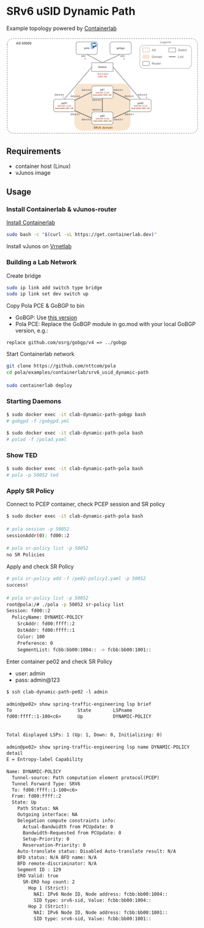 # SRv6 uSID Dynamic Path

Example topology powered by [Containerlab](https://containerlab.dev/)

![Topology](./topo.png)

## Requirements

* container host (Linux)
* vJunos image

## Usage

### Install Containerlab & vJunos-router

[Install Containerlab](https://containerlab.dev/install/)

```bash
sudo bash -c "$(curl -sL https://get.containerlab.dev)"
```

Install vJunos on [Vrnetlab](https://containerlab.dev/manual/vrnetlab/)

### Building a Lab Network

Create bridge

```bash
sudo ip link add switch type bridge
sudo ip link set dev switch up
```

Copy Pola PCE & GoBGP to bin

* GoBGP: Use [this version](https://github.com/k1yoto/gobgp/tree/feature/bgp-ls-srv6)
* Pola PCE: Replace the GoBGP module in go.mod with your local GoBGP version, e.g.:

```text
replace github.com/osrg/gobgp/v4 => ../gobgp
```

Start Containerlab network

```bash
git clone https://github.com/nttcom/pola
cd pola/examples/containerlab/srv6_usid_dynamic-path

sudo containerlab deploy
```

### Starting Daemons

```bash
$ sudo docker exec -it clab-dynamic-path-gobgp bash
# gobgpd -f /gobgpd.yml
```

```bash
$ sudo docker exec -it clab-dynamic-path-pola bash
# polad -f /polad.yaml
```

### Show TED

```bash
$ sudo docker exec -it clab-dynamic-path-pola bash
# pola -p 50052 ted 
```

### Apply SR Policy

Connect to PCEP container, check PCEP session and SR policy

```bash
$ sudo docker exec -it clab-dynamic-path-pola bash

# pola session -p 50052
sessionAddr(0): fd00::2

# pola sr-policy list -p 50052
no SR Policies
```

Apply and check SR Policy

```bash
# pola sr-policy add -f /pe02-policy1.yaml -p 50052
success!

# pola sr-policy list -p 50052
root@pola:/# ./pola -p 50052 sr-policy list
Session: fd00::2
  PolicyName: DYNAMIC-POLICY
    SrcAddr: fd00:ffff::2
    DstAddr: fd00:ffff::1
    Color: 100
    Preference: 0
    SegmentList: fcbb:bb00:1004:: -> fcbb:bb00:1001::
```

Enter container pe02 and check SR Policy

* user: admin
* pass: admin@123

```text
$ ssh clab-dynamic-path-pe02 -l admin

admin@pe02> show spring-traffic-engineering lsp brief
To                        State        LSPname
fd00:ffff::1-100<c6>      Up           DYNAMIC-POLICY


Total displayed LSPs: 1 (Up: 1, Down: 0, Initializing: 0)

admin@pe02> show spring-traffic-engineering lsp name DYNAMIC-POLICY detail
E = Entropy-label Capability

Name: DYNAMIC-POLICY
  Tunnel-source: Path computation element protocol(PCEP)
  Tunnel Forward Type: SRV6
  To: fd00:ffff::1-100<c6>
  From: fd00:ffff::2
  State: Up
    Path Status: NA
    Outgoing interface: NA
    Delegation compute constraints info:
      Actual-Bandwidth from PCUpdate: 0
      Bandwidth-Requested from PCUpdate: 0
      Setup-Priority: 0
      Reservation-Priority: 0
    Auto-translate status: Disabled Auto-translate result: N/A
    BFD status: N/A BFD name: N/A
    BFD remote-discriminator: N/A
    Segment ID : 129
    ERO Valid: true
      SR-ERO hop count: 2
        Hop 1 (Strict):
          NAI: IPv6 Node ID, Node address: fcbb:bb00:1004::
          SID type: srv6-sid, Value: fcbb:bb00:1004::
        Hop 2 (Strict):
          NAI: IPv6 Node ID, Node address: fcbb:bb00:1001::
          SID type: srv6-sid, Value: fcbb:bb00:1001::
```
